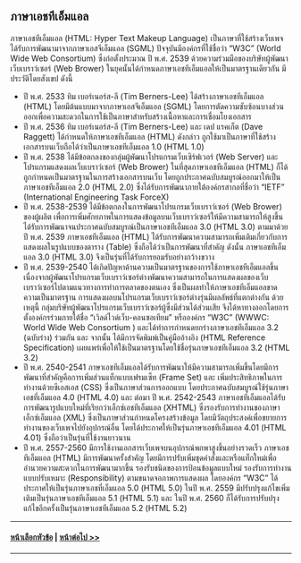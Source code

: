 ## ภาษาเอชทีเอ็มแอล

ภาษาเอชทีเอ็มแอล (HTML: Hyper Text Makeup Language) เป็นภาษาที่ใช้สร้างเว็บเพจ ได้รับการพัฒนามาจากภาษาเอสจีเอ็มแอล (SGML) ปัจจุบันมีองค์กรที่ใช้ชื่อว่า “W3C” (World Wide Web Consortium) ซึ่งก่อตั้งประมาณ ปี พ.ศ. 2539 ด้วยความร่วมมือของบริษัทผู้พัฒนาเว็บเบราว์เซอร์ (Web Brower) ในยุคนั้นได้กำหนดภาษาเอชทีเอ็มแอลให้เป็นมาตรฐานเดียวกัน มีประวัติโดยสังเขป ดังนี้

* ปี พ.ศ. 2533 ทิม เบอร์เนอร์ส-ลี (Tim Berners-Lee) ได้สร้างภาษาเอชทีเอ็มแอล (HTML) โดยมีต้นแบบมาจากภาษาเอสจีเอ็มแอล (SGML) โดยการตัดความซับซ้อนบางส่วนออกเพื่อความสะดวกในการใช้เป็นภาษาสำหรับสร้างเนื้อหาและการเชื่อมโยงเอกสาร
* ปี พ.ศ. 2536 ทิม เบอร์เนอร์ส-ลี (Tim Berners-Lee) และ เดป แรคเก็ต (Dave Raggett) ได้กำหนดให้ภาษาเอชทีเอ็มแอล (HTML) ดังกล่าว ถูกใช้มาเป็นภาษาที่ใช้สร้างเอกสารบนเว็บถือได้ว่าเป็นภาษาเอชทีเอ็มแอล 1.0 (HTML 1.0)
* ปี พ.ศ. 2538 ได้มีข้อตกลงของกลุ่มผู้พัฒนาโปรแกรมเว็บเซิร์ฟเวอร์ (Web Server) และโปรแกรมแสดงผลเว็บเบราว์เซอร์ (Web Brower) ในที่สุดภาษาเอชทีเอ็มแอล (HTML) ก็ได้ถูกกำหนดเป็นมาตรฐานในการสร้างเอกสารบนเว็บ โดยถูกประกาศฉบับสมบูรณ์ออกมาให้เป็นภาษาเอชทีเอ็มแอล 2.0 (HTML 2.0) ซึ่งได้รับการพัฒนาภายใต้องค์กรสากลที่ชื่อว่า  “IETF” (International  Engineering Task ForceX)
* ปี พ.ศ. 2538-2539 ได้มีข้อตกลงในการพัฒนาโปรแกรมเว็บเบราว์เซอร์ (Web Brower) ของผู้ผลิต เพื่อการเพิ่มศักยภาพในการแสดงข้อมูลบนเว็บเบราว์เซอร์ให้มีความสามารถให้สูงขึ้น ได้รับการพัฒนาจนประกาศฉบับสมบูรณ์เป็นภาษาเอชทีเอ็มแอล 3.0 (HTML 3.0) ตามมาด้วย ปี พ.ศ. 2539 ภาษาเอชทีเอ็มแอล (HTML) ได้รับการพัฒนาความสามารถเพิ่มเติมเกี่ยวกับการแสดงผลในรูปแบบของตาราง (Table) ซึ่งถือได้ว่าเป็นการพัฒนาที่สำคัญ ดังนั้น ภาษาเอชทีเอ็มแอล 3.0 (HTML 3.0) จึงเป็นรุ่นที่ได้รับการยอมรับอย่างกว้างขวาง 
* ปี พ.ศ. 2539-2540 ได้เกิดปัญหาด้านความเป็นมาตรฐานของการใช้ภาษาเอชทีเอ็มแอลขึ้น เนื่องจากผู้พัฒนาโปรแกรมเว็บเบราว์เซอร์ต่างพัฒนาความสามารถในการแสดงผลของเว็บเบราว์เซอร์ไปตามแนวทางการทำการตลาดของตนเอง ซึ่งเป็นผลทำให้ภาษาเอชทีเอ็มแอลขาดความเป็นมาตรฐาน การแสดงผลบนโปรแกรมเว็บเบราว์เซอร์ต่างรุ่นมีผลลัพธ์ที่แตกต่างกัน ด้วยเหตุนี้ กลุ่มบริษัทผู้พัฒนาโปรแกรมเว็บเบราว์เซอร์ผู้ซึ่งมีส่วนได้ส่วนเสีย จึงได้หาทางออกโดยการตั้งองค์กรร่วมภายใต้ชื่อ “เวิลด์ไวด์เว็บ-คอนซอเทียม” หรือองค์กร “W3C” (WWWC: World Wide Web Consortium ) และได้ทำการกำหนดยกร่างภาษาเอชทีเอ็มแอล 3.2 (ฉบับร่าง) ร่วมกัน และ จากนั้น ได้มีการจัดพิมพ์เป็นคู่มืออ้างอิง (HTML Reference Specification) เผยแพร่เพื่อให้ใช้เป็นมาตรฐานโดยใช้ชื่อรุ่นภาษาเอชทีเอ็มแอล 3.2 (HTML 3.2)
* ปี พ.ศ. 2540-2541 ภาษาเอชทีเอ็มแอลได้รับการพัฒนาให้มีความสามารถเพิ่มขึ้นโดยมีการพัฒนาที่สำคัญคือการเพิ่มส่วนแท็กแบบเฟรมเซ็ท (Frame Set) และ เพิ่มประสิทธิภาพในการทำงานด้วยซีเอสเอส (CSS) ซึ่งเป็นภาษาส่วนการออกแบบ โดยประกาศฉบับสมบูรณ์ใช้รุ่นภาษาเอชที่เอ็มแอล 4.0 (HTML 4.0) และ ต่อมา ปี พ.ศ. 2542-2543 ภาษาเอชทีเอ็มแอลได้รับการพัฒนารูปแบบใหม่ที่เรียกว่าเอ็กซ์เอชทีเอ็มแอล (XHTML) ซึ่งรองรับการทำงานของภาษาเอ็กซ์เอ็มแอล (XML) ซึ่งเป็นภาษาส่วนกำหนดโครงสร้างข้อมูล โดยมีวัตถุประสงค์เพื่อขยายการทำงานของเว็บเพจไปยังอุปกรณ์อื่น โดยได้ประกาศให้เป็นรุ่นภาษาเอชทีเอ็มแอล 4.01 (HTML 4.01) ซึ่งถือว่าเป็นรุ่นที่ใช้งานยาวนาน
* ปี พ.ศ. 2557-2560 มีการใช้งานเอกสารเว็บเพจบนอุปกรณ์พกพาสูงขึ้นอย่างรวดเร็ว ภาษาเอชทีเอ็มแอล (HTML) มีการพัฒนาครั้งสำคัญ โดยมีการปรับเพิ่มชุดคำสั่งและหรือแท็กใหม่เพื่ออำนวยความสะดวกในการพัฒนามากขึ้น รองรับชนิดของการป้อนข้อมูลแบบใหม่ รองรับการทำงานแบบปรับเหมาะ (Responsibility) ตามขนาดจอภาพการแสดงผล โดยองค์กร “W3C” ได้ประกาศให้เป็นรุ่นภาษาเอชที่เอ็มแอล 5.0 (HTML 5.0) ในปี พ.ศ. 2559 มีปรับปรุงแก้ไขเพิ่มเติมเป็นรุ่นภาษาเอชทีเอ็มแอล 5.1 (HTML 5.1) และ ในปี พ.ศ. 2560 ก็ได้รับการปรับปรุงแก้ไขอีกครั้งเป็นรุ่นภาษาเอชทีเอ็มแอล 5.2 (HTML 5.2)

---
#### [หน้าเลือกหัวข้อ](README.md) | [หน้าต่อไป >>](0202.md)
---